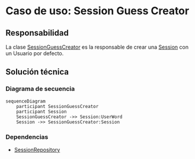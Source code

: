 # Caso de uso: Session Guess Creator

## Responsabilidad
La clase [SessionGuessCreator]() es la responsable de crear una [Session]() con un Usuario por defecto.

## Solución técnica

### Diagrama de secuencia
````mermaid
sequenceDiagram
    participant SessionGuessCreator
    participant Session
    SessionGuessCreator ->> Session:UserWord
    Session ->> SessionGuessCreator:Session
````

### Dependencias
- [SessionRepository]()